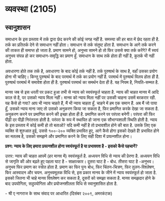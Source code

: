# व्यवस्था (2105)

## स्वानुशासन

समाधान के इस प्रस्ताव में तर्क द्वारा छेद करने की कोई जगह नहीं है. समस्या की हर बात
में छेद रहता ही है. तर्क का प्रतितर्क देने से समाधान नहीं होता। समाधान से तर्क संतुष्ट
होता है. समाधान के आगे तर्क करने की ताकत ही समाप्त हो जाता है. प्रमाण सामने हो,
अनुभव सामने हो तो फिर उससे क्या तर्क करेंगे? मैं स्वयं अनुभव संपन्न हो कर समाधान-समृद्धि
का प्रमाण हूँ. समाधान के साथ तर्क होता ही नहीं है, कुतर्क भी नहीं होता.

अवधारणा होते तक तर्क है, अवधारणा के बाद कोई तर्क नहीं है. तर्क पुरुषार्थ के साथ है,
वहाँ उसका प्रयोग होना भी चाहिए। किन्तु पुरुषार्थ के बाद परमार्थ में तर्क का प्रयोग
नहीं है. परमार्थ में पुरुषार्थ विलय होता ही है. पुरुषार्थ परमार्थ में समावेश होता ही है.
पुरुषार्थ परमार्थ का समर्थन देता ही है. यह नियम है, नियति-सम्मत है.

मानव जब से इस धरती पर प्रकट हुआ तभी से न्याय को स्वयंस्फूर्त चाहता है. न्याय की चाहत
मानव में आदि काल से है, पर उसको न्याय मिला नहीं। मानव को न्याय मिला नहीं पर उसकी
चाहना उसमें बरकरार रही. यह कैसे हो गया? आप भी न्याय चाहते हैं, मैं भी न्याय चाहता
हूँ. चाहने में हम एक समान हैं. अब मैं जो पाया हूँ, उसको न्याय माना जाए तो उसको अनुकरण
किया जा सकता है, फिर प्रमाणित करके देखा जा सकता है. अनुकरण करने पर प्रमाणित करने
की इच्छा होता ही है. प्रमाणित करने पर परंपरा बनेगी। परंपरा की फिर पीढ़ी दर पीढ़ी
निरंतरता होती है. परंपरा के रूप में स्थापित हो जाना एक सौभाग्यशाली स्थिति होती है.
न्याय के इस प्रस्ताव में कोई कमी हो तो बताओ? यदि कमी नहीं है तो प्रभावशील होने की
बात है. उसके लिए एक व्यक्ति से शुरुआत हुई, उससे १००-२०० व्यक्ति प्रभावित हुए, आगे कैसे
होगा इसको देखते हैं! प्रभावित होने का मतलब है, उसको समझने और प्रमाणित करने के लिए
सही दिशा में प्रयत्नशील होना।

**प्रश्न: न्याय के लिए हमारा प्रयत्नशील होना स्वयंस्फूर्त है या प्रभाववश है - इसको कैसे
पहचानें?**

उत्तर: न्याय की चाहत आपमें (हर मानव में) स्वयंस्फूर्त है. अध्ययन विधि से न्याय की प्रेरणा
है. अध्ययन विधि से जागृति की ओर बढ़ते हुए पहला घाट है - साक्षात्कार। दूसरा घाट है -
बोध. तीसरा घाट है -अनुभव। अनुभव फिर प्रमाण का स्त्रोत होता है. प्रमाण का फिर पुनः
बोध, फिर चिंतन-चित्रण, फिर तुलन-विश्लेषण, फिर आस्वादन और चयन. अनुभवमूलक विधि से,
इस प्रकार मानव के जीने में न्याय स्वयंस्फूर्त हो जाता है. इसको जितना भी चाहे मानव
विश्लेषण कर सकता है, दूसरों को समझा सकता है. मानव समझदार होने के बाद उपयोगिता,
सदुपयोगिता और प्रयोजनशीलता विधि से स्वानुशासित होता है.

\- श्री ए नागराज के साथ संवाद पर आधारित (दिसंबर २००९, अमरकंटक)
